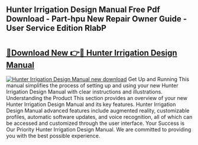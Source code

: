 ## Hunter Irrigation Design Manual Free Pdf Download - Part-hpu New Repair Owner Guide - User Service Edition RlabP

# <h2><a href="http://bc27470.oget.top/?id=Hunter+Irrigation+Design+Manual">🔗Download New 👉🔴 Hunter Irrigation Design Manual</a></h2>

[![Hunter Irrigation Design Manual new download](https://i.imgur.com/5g1atiW.png)](http://bc27470.oget.top/?id=Hunter+Irrigation+Design+Manual)
Get Up and Running This manual simplifies the process of setting up and using your new Hunter Irrigation Design Manual with clear instructions and illustrations. Understanding the Product This section provides an overview of your new Hunter Irrigation Design Manual and its key features. Hunter Irrigation Design Manual advanced features include augmented reality, customizable profiles, automatic software updates, and voice recognition, all of which can be accessed and customized through the user interface. Your Success is Our Priority Hunter Irrigation Design Manual. We are committed to providing you with the best possible experience.
